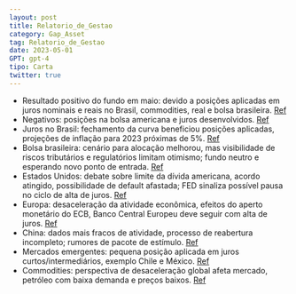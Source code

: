 ```yaml
---
layout: post
title: Relatorio_de_Gestao
category: Gap_Asset
tag: Relatorio_de_Gestao
date: 2023-05-01
GPT: gpt-4
tipo: Carta
twitter: true
---
```


- Resultado positivo do fundo em maio: devido a posições aplicadas em juros nominais e reais no Brasil, commodities, real e bolsa brasileira.
<a href="#" onclick="search_on_pdf('Resultado %CDI     O resultado positivo do fundo no mês de maio é explicado principalmente por po')">Ref</a>
- Negativos: posições na bolsa americana e juros desenvolvidos.
<a href="#" onclick="search_on_pdf('em menor medida, posições em commodities, no real e na bolsa brasileira. Do lado negativo, destacar')">Ref</a>
- Juros no Brasil: fechamento da curva beneficiou posições aplicadas, projeções de inflação para 2023 próximas de 5%.
<a href="#" onclick="search_on_pdf('para 2023, que se aproximam agora de 5%. Também ajudou na compressão de prêmio de risco a aprovação')">Ref</a>
- Bolsa brasileira: cenário para alocação melhorou, mas visibilidade de riscos tributários e regulatórios limitam otimismo; fundo neutro e esperando novo ponto de entrada.
<a href="#" onclick="search_on_pdf('local. Em bolsa, o fundo teve posições táticas compradas em índice ao longo do mês, o que gerou um ')">Ref</a>
- Estados Unidos: debate sobre limite da dívida americana, acordo atingido, possibilidade de default afastada; FED sinaliza possível pausa no ciclo de alta de juros.
<a href="#" onclick="search_on_pdf('ponto de entrada para adicionar mais risco em Bolsa.       Nos Estados Unidos, o debate em torno do')">Ref</a>
- Europa: desaceleração da atividade econômica, efeitos do aperto monetário do ECB, Banco Central Europeu deve seguir com alta de juros.
<a href="#" onclick="search_on_pdf('finalmente sentindo os efeitos do aperto monetário realiza-do pelo ECB até aqui. A desaceleração ec')">Ref</a>
- China: dados mais fracos de atividade, processo de reabertura incompleto; rumores de pacote de estímulo.
<a href="#" onclick="search_on_pdf('precificar uma alta de quase 100 bps nos juros por parte do Banco Central Inglês.     Na China, ta')">Ref</a>
- Mercados emergentes: pequena posição aplicada em juros curtos/intermediários, exemplo Chile e México.
<a href="#" onclick="search_on_pdf('aplicada em juros reais intermediários e uma posição toma-da na inclinação, que costuma ir bem em s')">Ref</a>
- Commodities: perspectiva de desaceleração global afeta mercado, petróleo com baixa demanda e preços baixos.
<a href="#" onclick="search_on_pdf('esse movimento pode prosseguir nos próximos meses.     A perspectiva de uma desaceleração econômica')">Ref</a>
